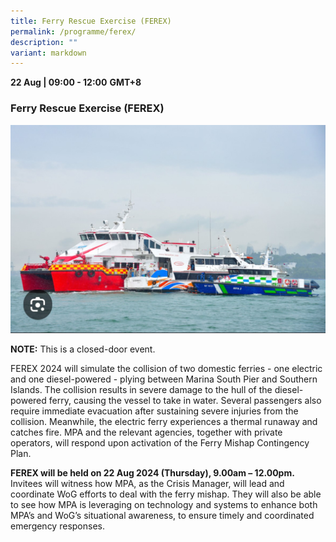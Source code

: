 ```yaml
---
title: Ferry Rescue Exercise (FEREX)
permalink: /programme/ferex/
description: ""
variant: markdown
---
```

<div>
  <b>22 Aug | 09:00 - 12:00</b>&nbsp;<b>GMT+8</b>
  <h3>Ferry Rescue Exercise (FEREX)</h3>
</div>

![](/images/Programme%202024/FEREX_WOG.jpg)  

**NOTE:** This is a closed-door event.

FEREX 2024&nbsp;will simulate the collision of two domestic ferries - one electric and one diesel-powered - plying between Marina South Pier and Southern Islands. The collision results in severe damage to the hull of the diesel-powered ferry, causing the vessel to take in water. Several passengers&nbsp;also require immediate evacuation after&nbsp;sustaining&nbsp;severe injuries&nbsp;from the collision. Meanwhile, the electric ferry experiences a thermal runaway and catches fire. MPA&nbsp;and the relevant agencies, together with private operators, will respond upon activation of the Ferry Mishap Contingency Plan.       

**FEREX will be held on 22 Aug 2024 (Thursday), 9.00am – 12.00pm.** Invitees will witness how MPA, as the Crisis Manager, will lead and coordinate WoG efforts to deal with the ferry mishap. They will also be able to see how MPA is leveraging on technology and systems to enhance both MPA’s and WoG’s situational awareness, to ensure timely and coordinated emergency responses. 


<style type="text/css"> 
    .is-left{
      text-align: left;
    }
    .content h4{
      font-weight: 500; 
      color: #337B9A !important;
      margin-top: 1rem;
    }
    .bg-light {
      background-color: #fff !important;
      box-shadow: 5px 5px 5px 5px rgb(215 215 215), -5px 0 6px -4px rgb(215 215 215);
    }
    .p-4 {
      padding: 1.5rem!important;
    }
  .content a {text-decoration:none;}
	.content h3 { margin-top: 1rem;}
</style>